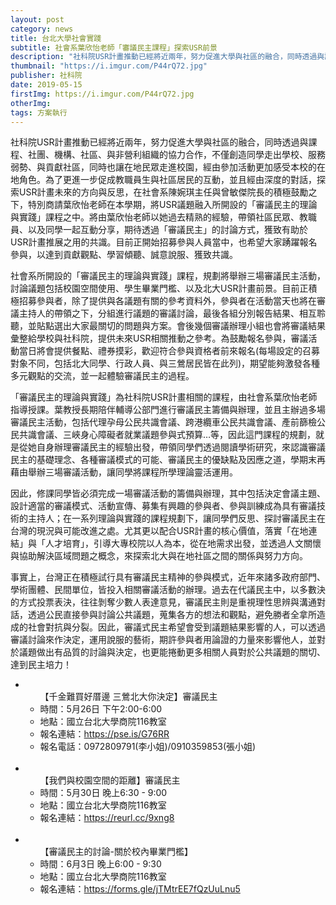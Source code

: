 ```yaml
---
layout: post
category: news
title: 台北大學社會實踐
subtitle: 社會系葉欣怡老師「審議民主課程」探索USR前景
description: "社科院USR計畫推動已經將近兩年，努力促進大學與社區的融合，同時透過與課程、社團、機構、社區、與非營利組織的協力合作，不僅創造同學走出學校、服務弱勢、與貢獻社區，同時也讓在地民眾走進校園，經由參加活動更加感受本校的在地角色。為了更進一步促成教職員生與社區居民的互動，並且經由深度的對話，探索USR計畫未來的方向與反思，在社會系陳婉琪主任與曾敏傑院長的積極鼓勵之下，特別商請葉欣怡老師在本學期，將USR議題融入所開設的「審議民主的理論與實踐」課程之中。將由葉欣怡老師以她過去精熟的經驗，帶領社區民眾、教職員、以及同學一起互動分享，期待透過「審議民主」的討論方式，獲致有助於USR計畫推展之用的共識。目前正開始招募參與人員當中，也希望大家踴躍報名參與，以達到貢獻觀點、學習傾聽、誠意說服、獲致共識。..."
thumbnail: "https://i.imgur.com/P44rQ72.jpg"
publisher: 社科院
date: 2019-05-15
firstImg: https://i.imgur.com/P44rQ72.jpg
otherImg:
tags: 方案執行
---
```


社科院USR計畫推動已經將近兩年，努力促進大學與社區的融合，同時透過與課程、社團、機構、社區、與非營利組織的協力合作，不僅創造同學走出學校、服務弱勢、與貢獻社區，同時也讓在地民眾走進校園，經由參加活動更加感受本校的在地角色。為了更進一步促成教職員生與社區居民的互動，並且經由深度的對話，探索USR計畫未來的方向與反思，在社會系陳婉琪主任與曾敏傑院長的積極鼓勵之下，特別商請葉欣怡老師在本學期，將USR議題融入所開設的「審議民主的理論與實踐」課程之中。將由葉欣怡老師以她過去精熟的經驗，帶領社區民眾、教職員、以及同學一起互動分享，期待透過「審議民主」的討論方式，獲致有助於USR計畫推展之用的共識。目前正開始招募參與人員當中，也希望大家踴躍報名參與，以達到貢獻觀點、學習傾聽、誠意說服、獲致共識。

社會系所開設的「審議民主的理論與實踐」課程，規劃將舉辦三場審議民主活動，討論議題包括校園空間使用、學生畢業門檻、以及北大USR計畫前景。目前正積極招募參與者，除了提供與各議題有關的參考資料外，參與者在活動當天也將在審議主持人的帶領之下，分組進行議題的審議討論，最後各組分別報告結果、相互聆聽，並貼點選出大家最關切的問題與方案。會後幾個審議辦理小組也會將審議結果彙整給學校與社科院，提供未來USR相關推動之參考。為鼓勵報名參與，審議活動當日將會提供餐點、禮券摸彩，歡迎符合參與資格者前來報名(每場設定的召募對象不同，包括北大同學、行政人員、與三鶯居民皆在此列)，期望能夠激發各種多元觀點的交流，並一起體驗審議民主的過程。

「審議民主的理論與實踐」為社科院USR計畫相關的課程，由社會系葉欣怡老師指導授課。葉教授長期陪伴輔導公部門進行審議民主籌備與辦理，並且主辦過多場審議民主活動，包括代理孕母公民共識會議、跨港纜車公民共識會議、產前篩檢公民共識會議、三峽身心障礙者就業議題參與式預算…等，因此這門課程的規劃，就是從她自身辦理審議民主的經驗出發，帶領同學們透過閱讀學術研究，來認識審議民主的基礎理念、各種審議模式的可能、審議民主的優缺點及因應之道，學期末再藉由舉辦三場審議活動，讓同學將課程所學理論靈活運用。

因此，修課同學皆必須完成一場審議活動的籌備與辦理，其中包括決定會議主題、設計適當的審議模式、活動宣傳、募集有興趣的參與者、參與訓練成為具有審議技術的主持人；在一系列理論與實踐的課程規劃下，讓同學們反思、探討審議民主在台灣的現況與可能改進之處。尤其更以配合USR計畫的核心價值，落實「在地連結」與「人才培育」，引導大專校院以人為本，從在地需求出發，並透過人文關懷與協助解決區域問題之概念，來探索北大與在地社區之間的關係與努力方向。

事實上，台灣正在積極試行具有審議民主精神的參與模式，近年來諸多政府部門、學術團體、民間單位，皆投入相關審議活動的辦理。過去在代議民主中，以多數決的方式投票表決，往往剝奪少數人表達意見，審議民主則是重視理性思辨與溝通對話，透過公民直接參與討論公共議題，蒐集各方的想法和觀點，避免勝者全拿所造成的社會對抗與分裂。因此，審議式民主希望會受到議題結果影響的人，可以透過審議討論來作決定，運用說服的藝術，期許參與者用論證的力量來影響他人，並對於議題做出有品質的討論與決定，也更能捲動更多相關人員對於公共議題的關切、達到民主培力！

<ul>
<li>
<ul>【千金難買好厝邊 三鶯北大你決定】審議民主
<li>時間：5月26日 下午2:00-6:00 </li>
<li>地點：國立台北大學商院116教室</li>
<li>報名連結：<a href="https://pse.is/G76RR">https://pse.is/G76RR </a></li>
<li>報名電話：0972809791(李小姐)/0910359853(張小姐)</li>
</ul> <br/> </li>

<li>
<ul>【我們與校園空間的距離】審議民主
<li>時間：5月30日 晚上6:30 - 9:00</li>
<li>地點：國立台北大學商院116教室</li>
<li>報名連結：<a href="https://reurl.cc/9xng8">https://reurl.cc/9xng8</a></li>
</ul> <br/> </li>

<li>
<ul>【審議民主的討論-關於校內畢業門檻】
<li>時間：6月3日 晚上6:00 - 9:30</li>
<li>地點：國立台北大學商院116教室</li>
<li>報名連結：<a href="https://forms.gle/jTMtrEE7fQzUuLnu5">https://forms.gle/jTMtrEE7fQzUuLnu5</a></li>
</ul></li>
</ul>
